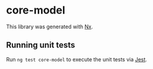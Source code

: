 # core-model

This library was generated with [Nx](https://nx.dev).

## Running unit tests

Run `ng test core-model` to execute the unit tests via [Jest](https://jestjs.io).
